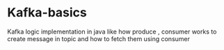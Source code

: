 # Kafka-basics
Kafka logic implementation in java like how  produce , consumer works to create message in topic and how to fetch them using consumer
